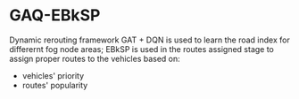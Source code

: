 # GAQ-EBkSP
Dynamic rerouting framework
GAT + DQN is used to learn the road index for differernt fog node areas;
EBkSP is used in the routes assigned stage to assign proper routes to the vehicles based on:
* vehicles' priority
* routes' popularity
